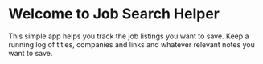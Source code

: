 # Welcome to Job Search Helper

This simple app helps you track the job listings you want to save. Keep a running log of titles, companies and links and whatever relevant notes you want to save.
